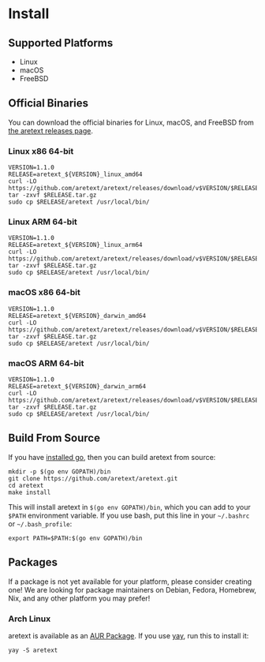 Install
=======

Supported Platforms
-------------------

-	Linux
-	macOS
-	FreeBSD

Official Binaries
-----------------

You can download the official binaries for Linux, macOS, and FreeBSD from [the aretext releases page](https://github.com/aretext/aretext/releases).

### Linux x86 64-bit

```
VERSION=1.1.0
RELEASE=aretext_${VERSION}_linux_amd64
curl -LO https://github.com/aretext/aretext/releases/download/v$VERSION/$RELEASE.tar.gz
tar -zxvf $RELEASE.tar.gz
sudo cp $RELEASE/aretext /usr/local/bin/
```

### Linux ARM 64-bit

```
VERSION=1.1.0
RELEASE=aretext_${VERSION}_linux_arm64
curl -LO https://github.com/aretext/aretext/releases/download/v$VERSION/$RELEASE.tar.gz
tar -zxvf $RELEASE.tar.gz
sudo cp $RELEASE/aretext /usr/local/bin/
```

### macOS x86 64-bit

```
VERSION=1.1.0
RELEASE=aretext_${VERSION}_darwin_amd64
curl -LO https://github.com/aretext/aretext/releases/download/v$VERSION/$RELEASE.tar.gz
tar -zxvf $RELEASE.tar.gz
sudo cp $RELEASE/aretext /usr/local/bin/
```

### macOS ARM 64-bit

```
VERSION=1.1.0
RELEASE=aretext_${VERSION}_darwin_arm64
curl -LO https://github.com/aretext/aretext/releases/download/v$VERSION/$RELEASE.tar.gz
tar -zxvf $RELEASE.tar.gz
sudo cp $RELEASE/aretext /usr/local/bin/
```

Build From Source
-----------------

If you have [installed go](https://golang.org/doc/install), then you can build aretext from source:

```
mkdir -p $(go env GOPATH)/bin
git clone https://github.com/aretext/aretext.git
cd aretext
make install
```

This will install aretext in `$(go env GOPATH)/bin`, which you can add to your `$PATH` environment variable. If you use bash, put this line in your `~/.bashrc` or `~/.bash_profile`:

```
export PATH=$PATH:$(go env GOPATH)/bin
```

Packages
--------

If a package is not yet available for your platform, please consider creating one! We are looking for package maintainers on Debian, Fedora, Homebrew, Nix, and any other platform you may prefer!

### Arch Linux

aretext is available as an [AUR Package](https://aur.archlinux.org/packages/aretext-bin/). If you use [yay](https://github.com/Jguer/yay), run this to install it:

```shell
yay -S aretext
```

